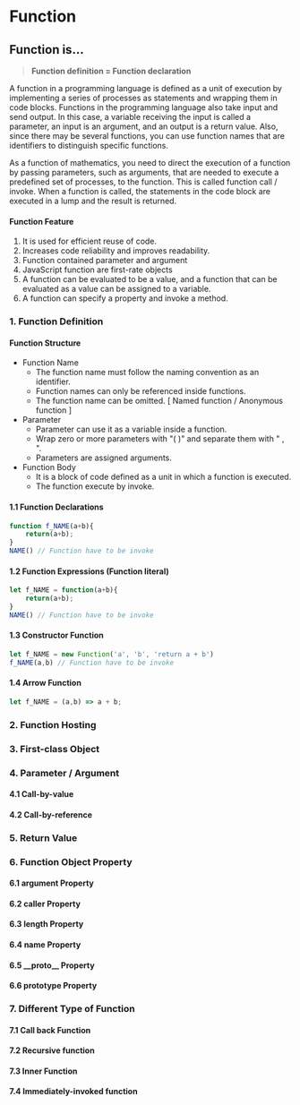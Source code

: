 # Function

## Function is...

> **Function definition = Function declaration**

A function in a programming language is defined as a unit of execution by implementing a series of processes as statements and wrapping them in code blocks. Functions in the programming language also take input and send output. In this case, a variable receiving the input is called a parameter, an input is an argument, and an output is a return value. Also, since there may be several functions, you can use function names that are identifiers to distinguish specific functions.

As a function of mathematics, you need to direct the execution of a function by passing parameters, such as arguments, that are needed to execute a predefined set of processes, to the function. This is called function call / invoke. When a function is called, the statements in the code block are executed in a lump and the result is returned.

#### Function Feature

1. It is used for efficient reuse of code.
2. Increases code reliability and improves readability.
3. Function contained parameter and argument
4. JavaScript function are first-rate objects
5. A function can be evaluated to be a value, and a function that can be evaluated as a value can be assigned to a variable.
6. A function can specify a property and invoke a method.

### 1. Function Definition

#### Function Structure

* Function Name
  * The function name must follow the naming convention as an identifier.
  * Function names can only be referenced inside functions.
  * The function name can be omitted. \[ Named function / Anonymous function \]
* Parameter
  * Parameter can use it as a variable inside a function. 
  * Wrap zero or more parameters with "\( \)" and separate them with " , ".
  * Parameters are assigned arguments.
* Function Body
  * It is a block of code defined as a unit in which a function is executed. 
  * The function execute by invoke.

#### 1.1 Function Declarations

```javascript
function f_NAME(a+b){
    return(a+b);
}
NAME() // Function have to be invoke
```

#### 1.2 Function Expressions \(Function literal\)

```javascript
let f_NAME = function(a+b){
    return(a+b);
}
NAME() // Function have to be invoke
```

#### 1.3 Constructor Function

```javascript
let f_NAME = new Function('a', 'b', 'return a + b')
f_NAME(a,b) // Function have to be invoke
```

#### 1.4 Arrow Function

```javascript
let f_NAME = (a,b) => a + b; 
```

### 2. Function Hosting

### 3. First-class Object

### 4. Parameter / Argument

#### 4.1 Call-by-value

#### 4.2 Call-by-reference

### 5. Return Value

### 6. Function Object Property 

#### 6.1 argument Property 

#### 6.2 caller Property 

#### 6.3 length Property 

#### 6.4 name Property 

#### 6.5 \_\_proto\_\_ Property 

#### 6.6 prototype Property 

### 7. Different Type of Function

#### 7.1 Call back Function 

#### 7.2 Recursive function

#### 7.3 Inner Function

#### 7.4 Immediately-invoked function

